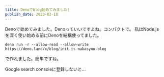 ```yaml
---
title: Denoでblog始めてみました!
publish_date: 2023-03-18
---
```


Denoで始めてみました。Denoっていいですよね。コンパクトで。
私はNode.jsを深く使い始める前にDenoを結構使ってました。
```shell
deno run -r --allow-read --allow-write https://deno.land/x/blog/init.ts nakasyou-blog
```
で作れました。簡単ですね。

Google search consoleに登録しないと...
